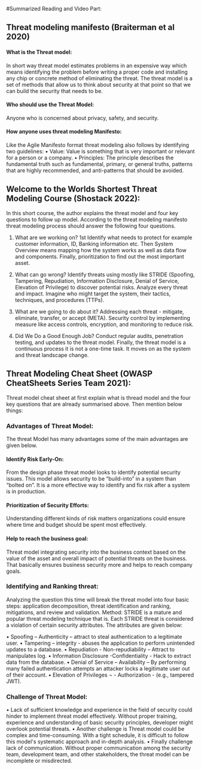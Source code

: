 #Summarized Reading and Video Part: 
## Threat modeling manifesto (Braiterman et al 2020)
#### What is the Threat model:
In short way threat model estimates problems in an expensive way which means identifying the problem before writing a proper code and installing any chip or concrete method of eliminating the threat. The threat model is a set of methods that allow us to think about security at that point so that we can build the security that needs to be. 
#### Who should use the Threat Model:
Anyone who is concerned about privacy, safety, and security. 
#### How anyone uses threat modeling Manifesto:  
Like the Agile Manifesto format threat modeling also follows by identifying two guidelines: 
•	Value: Value is something that is very important or relevant for a person or a company. 
•	Principles: The principle describes the fundamental truth such as fundamental, primary, or general truths, patterns that are highly recommended, and anti-patterns that should be avoided. 

## Welcome to the Worlds Shortest Threat Modeling Course (Shostack 2022):
In this short course, the author explains the threat model and four key questions to follow up model. 
According to the threat modeling manifesto threat modeling process should answer the following four questions. 
1.	What are we working on? 
1st Identify what needs to protect for example customer information, ID, Banking information etc. 
Then System Overview means mapping how the system works as well as data flow and components. 
Finally, prioritization to find out the most important asset. 
2.	What can go wrong?
Identify threats using mostly like STRIDE (Spoofing, Tampering, Repudiation, Information Disclosure, Denial of Service, Elevation of Privilege) to discover potential risks. 
Analyze every threat and impact.
Imagine who might target the system, their tactics, techniques, and procedures (TTPs).

3.	What are we going to do about it?
               Addressing each threat - mitigate, eliminate, transfer, or accept (META).
Security control by implementing measure like access controls, encryption, and monitoring to reduce risk.

4.	Did We Do a Good Enough Job?
Conduct regular audits, penetration testing, and updates to the threat model.
Finally, the threat model is a continuous process it is not a one-time task. It moves on as the system and threat landscape change.

## Threat Modeling Cheat Sheet (OWASP CheatSheets Series Team 2021): 
Threat model cheat sheet at first explain what is thread model and the four key questions that are already summarised above. Then mention below things: 
### Advantages of Threat Model: 
The threat Model has many advantages some of the main advantages are given below. 
#### Identify Risk Early-On: 
From the design phase threat model looks to identify potential security issues. This model allows security to be “build-into” in  a system than “bolted on”. It is a more effective way to identify and fix risk after a system is in production. 
#### Prioritization of Security Efforts:
Understanding different kinds of risk matters organizations could ensure where time and budget should be spent most effectively. 
#### Help to reach the business goal: 
Threat model integrating security into the business context based on the value of the asset and  overall impact of potential threats on the business. That basically ensures business security more and helps to reach company goals.  
### Identifying and Ranking threat:  
Analyzing  the question this time will break the threat model  into four basic steps: application decomposition, threat identification and ranking, mitigations, and review and validation. 
Method: STRIDE is a mature and popular threat modeling technique that is. Each STRIDE threat is considered a violation of certain security  attributes. The attributes are given below: 

•	Spoofing – Authenticity – attract to steal authentication to a legitimate user.
•	Tampering – integrity  - abuses the application to perform unintended updates to a database.
•	Repudiation - Non-repudiability – Attract to manipulates log. 
•	Information Disclosure -Confidentiality - Hack to extract data from the database.
•	Denial of Service – Availability – By performing many failed authentication attempts an attacker locks a legitimate user out of their account.
•	Elevation of Privileges ¬ - Authorization - (e.g., tampered JWT).

### Challenge of Threat Model: 
•	Lack of sufficient knowledge and experience in the field of security could hinder to implement threat model effectively. Without proper training, experience and understanding of basic security principles, developer might overlook potential threats.
•	Another challenge is Threat model could be complex and time-consuming. With a tight schedule, it is difficult to follow this model's systematic approach and in-depth analysis. 
•	Finally challenge lack of communication. Without proper communication among the security team, development team, and other stakeholders, the threat model can be incomplete or misdirected.  










